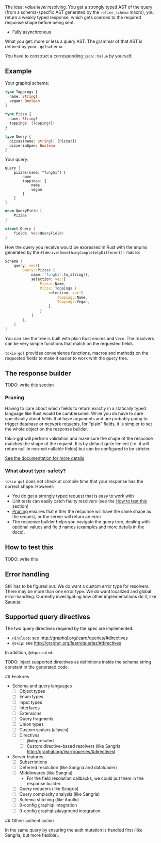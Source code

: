 The idea: _value level_ resolving. You get a strongly typed AST of the query (from a schema-specific AST generated by the `refine_schema` macro), you return a weakly typed response, which gets coerced to the required response shape before being sent.

* Fully asynchronous

What you get: more or less a query AST. The grammar of that AST is defined by your `.gql`schema.

You have to construct a corresponding `json::Value` by yourself.

## Example

Your graphql schema:

```graphql
type Toppings {
  name: String!
  vegan: Boolean
}

type Pizza {
  name: String!
  toppings: [Topping!]!
}

type Query {
  pizzas(name: String): [Pizza!]!
  pizzeriaOpen: Boolean
}
```

Your query:

```
Query {
    pizzas(name: "funghi") {
        name
        toppings: {
            name
            vegan
        }
    }
}
```

```rust
enum QueryField {
    Pizzas
}

struct Query {
    fields: Vec<QueryField>
}
```

How the query you receive would be expressed in Rust with the enums generated by the `#[derive(SomethingCompletelyDifferent)]` macro:

```rust
Schema {
    query: vec![
        Query::Pizzas {
            name: "funghi".to_string(),
            selection: vec![
                Pizza::Name,
                Pizza::Toppings {
                    selection: vec![
                        Topping::Name,
                        Topping::Vegan,
                    ]
                }
            ]
        },
    ]
}
```

You can see the tree is built with plain Rust enums and `Vec`s. The resolvers can be very simple functions that match on the requested fields.

`tokio-gql` provides convenience functions, macros and methods on the requested fields to make it easier to work with the query tree.

## The response builder

TODO: write this section

### Pruning

Having to care about which fields to return exactly in a statically typed language like Rust would be cumbersome. While you do have to care specifically about fields that have arguments and are probably going to trigger database or network requests, for "plain" fields, it is simpler to set the whole object on the response builder.

tokio-gql will perform validation and make sure the shape of the response matches the shape of the request. It is by default quite lenient (i.e. it will return null in non-set nullable fields) but can be configured to be stricter.

[See the documentation for more details](/dev/null)

### What about type-safety?

`tokio-gql` does not check at compile time that your response has the correct shape. However:

* You do get a strongly typed request that is easy to work with
* Unit tests can easily catch faulty resolvers (see the [How to test this](#how-to-test-this) section)
* [Pruning](#pruning) ensures that either the response will have the same shape as the request, or the server will return an error
* The response builder helps you navigate the query tree, dealing with optional values and field names (examples and more details in the docs).

## How to test this

TODO: write this

## Error handling

Still has to be figured out. We do want a custom error type for resolvers. There may be more than one error type. We do want localized and global error-handling. Currently investigating how other implementations do it, like [Sangria](http://sangria-graphql.org/learn/#error-handling).

## Supported query directives

The two query directives required by the spec are implemented.

* `@include`: see http://graphql.org/learn/queries/#directives
* `@skip`: see http://graphql.org/learn/queries/#directives

In addition, `@deprecated`.

TODO: inject supported directives as definitions inside the schema string constant in the generated code.

## Features

* Schema and query languages
  * [ ] Object types
  * [ ] Enum types
  * [ ] Input types
  * [ ] Interfaces
  * [ ] Extensions
  * [ ] Query fragments
  * [ ] Union types
  * [ ] Custom scalars (aliases)
  * [ ] Directives
    * [ ] @deprecated
    * [ ] Custom directive-based resolvers (like Sangria http://graphql.org/learn/queries/#directives)
* Server features
  * [ ] Subscriptions
  * [ ] Deferred resolution (like Sangria and dataloader)
  * [ ] Middlewares (like Sangria)
    * For the field resolution callbacks, we could put them in the response builder.
  * [ ] Query reducers (like Sangria)
  * [ ] Query complexity analysis (like Sangria)
  * [ ] Schema stitching (like Apollo)
  * [ ] 0-config graphiql integration
  * [ ] 0-config graphql-playground integration

## Other: authentication

In the same query by ensuring the auth mutation is handled first (like Sangria, but more flexible).
